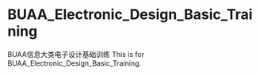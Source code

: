 # BUAA_Electronic_Design_Basic_Training
BUAA信息大类电子设计基础训练
This is for BUAA_Electronic_Design_Basic_Training.
